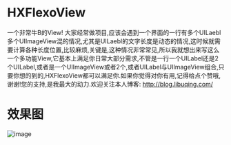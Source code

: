 # HXFlexoView
一个非常牛B的View!
大家经常做项目,应该会遇到一个界面的一行有多个UILaebl 多个UIImageView混的情况,尤其是UILaebl的文字长度是动态的情况,这时候就需要计算各种长度位置,比较麻烦,关键是,这种情况非常常见,所以我就想出来写这么一个多功能View,它基本上满足你日常大部分需求,不管是一行一个UILabel还是2个UILabel,或者是一个UIImageView或者2个,或者UILabel与UIImageView组合,只要你想的到的,HXFlexoView都可以满足你.如果你觉得对你有用,记得给点个赞哦,谢谢!您的支持,是我最大的动力.欢迎关注本人博客: http://blog.libuqing.com/

# 效果图
![image](https://github.com/huangxuan518/HXTagsView/blob/master/HXTagsView/xiaoguo.gif)
